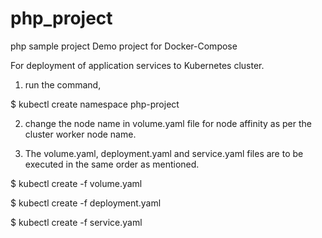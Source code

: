 # php_project
php sample project
Demo project for Docker-Compose

For deployment of application services to Kubernetes cluster.

1) run the command,

$ kubectl create namespace php-project

2) change the node name in volume.yaml file for node affinity as per the cluster worker node name.

3) The volume.yaml, deployment.yaml and service.yaml files are to be executed in the same order as mentioned. 

$ kubectl create -f volume.yaml

$ kubectl create -f deployment.yaml

$ kubectl create -f service.yaml


